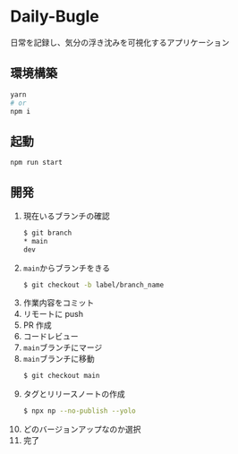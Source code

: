 # Daily-Bugle

日常を記録し、気分の浮き沈みを可視化するアプリケーション

## 環境構築

```bash
yarn
# or
npm i
```

## 起動

```zsh
npm run start
```

## 開発

1. 現在いるブランチの確認
   ```bash
   $ git branch
   * main
   dev
   ```
2. `main`からブランチをきる
   ```bash
   $ git checkout -b label/branch_name
   ```
3. 作業内容をコミット
4. リモートに push
5. PR 作成
6. コードレビュー
7. `main`ブランチにマージ
8. `main`ブランチに移動
   ```bash
   $ git checkout main
   ```
9. タグとリリースノートの作成
   ```bash
   $ npx np --no-publish --yolo
   ```
10. どのバージョンアップなのか選択
11. 完了
